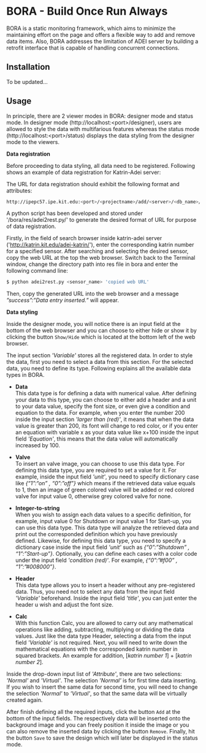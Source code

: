 # BORA - Build Once Run Always
BORA is a static monitoring framework, which aims to minimize the maintaining effort on the page and offers a flexible way to add and remove data items. Also, BORA addresses the limitation of ADEI server by building a retrofit interface that is capable of handling concurrent connections.

## Installation
To be updated...

## Usage

In principle, there are 2 viewer modes in BORA: designer mode and status mode. In designer mode  (http://localhost:\<port\>/designer), users are allowed to style the data with multifarious features whereas the status mode (http://localhost:\<port\>/status) displays the data styling from the designer mode to the viewers. 

**Data registration**

Before proceeding to data styling, all data need to be registered. Following shows an example of data registration for Katrin-Adei server:

The URL for data registration should exhibit the following format and attributes:

```sh
http://ipepc57.ipe.kit.edu:<port>/<projectname>/add/<server>/<db_name>/<db_group>/<sensor> 
```

A python script has been developed and stored under '/bora/res/adei2rest.py/' to generate the desired format of URL for purpose of data registration. 

Firstly, in the field of search browser inside katrin-adei server ('http://katrin.kit.edu/adei-katrin/'), enter the corresponding katrin number for a specified sensor. After searching and selecting the desired sensor, copy the web URL at the top the web browser. Switch back to the Terminal window, change the directory path into res file in bora and enter the following command line:

```sh
$ python adei2rest.py <sensor_name> 'copied web URL'
```
	
Then, copy the generated URL into the web browser and a message *”success”:”Data entry inserted.”* will appear.

**Data styling**

Inside the designer mode, you will notice there is an input field at the bottom of the web browser and you can choose to either hide or show it by clicking the button `Show/Hide` which is located at the bottom left of the web browser.

The input section *'Variable'* stores all the registered data. In order to style the data, first you need to select a data from this section. For the selected data, you need to define its type. Following explains all the available data types in BORA.

* **Data** <br />This data type is for defining a data with numerical value. After defining your data to this type, you can choose to either add a header and a unit to your data value, specify the font size, or even give a condition and equation to the data. For example, when you enter the number 200 inside the input section *'larger than (red)'*, it means that when the data value is greater than 200, its font will change to red color, or if you enter an equation with variable x as your data value like x+100 inside the input field *'Equation'*, this means that the data value will automatically increased by 100.       

* **Valve** <br />To insert an valve image, you can choose to use this data type. For defining this data type, you are required to set a value for it. For example, inside the input field *'unit'*, you need to specify dictionary case like *{“1”:“on” , “0”:”off”}* which means if the retrieved data value equals to 1, then an image of green colored valve will be added or red colored valve for input value 0, otherwise grey colored valve for none.
 
* **Integer-to-string** <br />When you wish to assign each data values to a specific definition, for example, input value 0 for Shutdown or input value 1 for Start-up, you can use this data type. This data type will analyze the retrieved data and print out the corresponded definition which you have previously defined. Likewise, for defining this data type, you need to specify a dictionary case inside the input field *'unit'* such as *{“0”:”Shutdown” , “1”:”Start-up”}*. Optionally, you can define each cases with a color code under the input field *'condition (red)'*. For example, *{“0”:”#f00” , “1”:”#008000”}*.

* **Header** <br />This data type allows you to insert a header without any pre-registered data. Thus, you need not to select any data from the input field *'Variable'* beforehand. Inside the input field *'title'*, you can just enter the header u wish and adjust the font size.

* **Calc** <br />With this function Calc, you are allowed to carry out any mathematical operations like adding, subtracting, multiplying or dividing the data values. Just like the data type Header, selecting a data from the input field *'Variable'* is not required. Next, you will need to write down the mathematical equations with the corresponded katrin number in squared brackets. An example for addition, [*katrin number 1*] + [*katrin number 2*].

Inside the drop-down input list of *'Attribute'*, there are two selections: *'Normal'* and *'Virtual'*. The selection *'Normal'* is for first time data inserting. If you wish to insert the same data for second time, you will need to change the selection *'Normal'* to *'Virtual'*, so that the same data will be virtually created again.


After finish defining all the required inputs, click the button `Add` at the bottom of the input fields. The respectively data will be inserted onto the background image and you can freely position it inside the image or you can also remove the inserted data by clicking the button `Remove`. Finally, hit the button `Save` to save the design which will later be displayed in the status mode.
